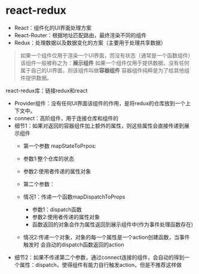 #  react-redux

- React：组件化的UI界面处理方案
- React-Router：根据地址匹配路由，最终渲染不同的组件
- Redux：处理数据以及数据变化的方案（主要用于处理共享数据）

> 如果一个组件仅用于渲染一个UI界面，而没有状态（通常是一个函数组件）该组件一般被称之为：**展示组件**
> 如果一个组件仅用于提供数据，没有任何属于自己的UI界面，则该组件叫做**容器组件** 容器组件纯粹是为了给其他组件提供数据。


react-redux库：链接redux和react

- Provider组件：没有任何UI界面该组件的作用，是将redux的仓库放到一个上下文中。
- connect：高阶组件，用于连接仓库和组件的
 - 细节1：如果对返回的容器组件加上额外的属性，则这些属性会直接传递到展示组件
      - 第一个参数 mapStateToPrpos:
      - 参数1:整个仓库的状态
      - 参数2:使用者传递的属性对象
     
    - 第二个参数：
    - 情况1：传递一个函数mapDispatchToProps
      - 参数1：dispatch函数
      - 参数2:使用者传递的属性对象 
      - 函数返回的对象会作为属性返回到展示组件中(作为事件处理函数存在)
    - 情况2:传递一个对象，对象的每一个属性是一个action创建函数，当事件触发时 会自动的dispatch函数返回的action
- 细节2：如果不传递第二个参数，通过connect连接的组件，会自动的得到一个属性：dispatch，使得组件有能力自行触发action，但是不推荐这样做